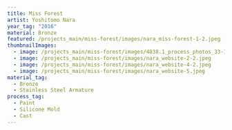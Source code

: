 ```yaml
---
title: Miss Forest
artist: Yoshitomo Nara
year_tag: "2016"
material: Bronze
featured: /projects_main/miss-forest/images/nara_miss-forest-1-2.jpeg
thumbnailImages:
  - image: /projects_main/miss-forest/images/4838.1_process_photos_33-1.jpg
  - image: /projects_main/miss-forest/images/nara_website-2-2.jpeg
  - image: /projects_main/miss-forest/images/nara_website-4-2.jpeg
  - image: /projects_main/miss-forest/images/nara_website-5.jpeg
material_tag:
  - Bronze
  - Stainless Steel Armature
process_tag:
  - Paint
  - Silicone Mold
  - Cast
---
```

